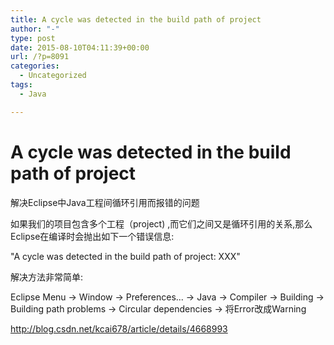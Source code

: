 ```yaml
---
title: A cycle was detected in the build path of project
author: "-"
type: post
date: 2015-08-10T04:11:39+00:00
url: /?p=8091
categories:
  - Uncategorized
tags:
  - Java

---
```

# A cycle was detected in the build path of project
解决Eclipse中Java工程间循环引用而报错的问题
  
如果我们的项目包含多个工程（project) ,而它们之间又是循环引用的关系,那么Eclipse在编译时会抛出如下一个错误信息: 
  
"A cycle was detected in the build path of project: XXX"
  
解决方法非常简单: 
  
Eclipse Menu -> Window -> Preferences... -> Java -> Compiler -> Building -> Building path problems -> Circular dependencies -> 将Error改成Warning

http://blog.csdn.net/kcai678/article/details/4668993